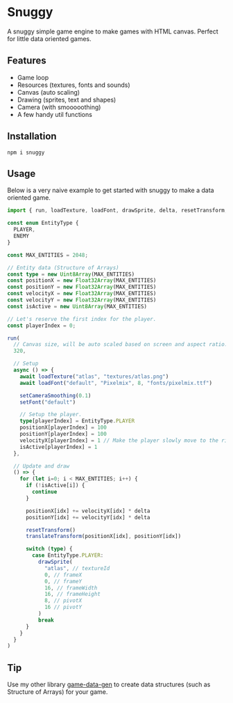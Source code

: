# Snuggy

A snuggy simple game engine to make games with HTML canvas. Perfect for little data oriented games.

## Features

* Game loop
* Resources (textures, fonts and sounds)
* Canvas (auto scaling)
* Drawing (sprites, text and shapes)
* Camera (with smooooothing)
* A few handy util functions

## Installation

```shell
npm i snuggy
```

## Usage

Below is a very naive example to get started with snuggy to make a data oriented game.

```typescript
import { run, loadTexture, loadFont, drawSprite, delta, resetTransform, translateTransform, drawSprite, setCameraSmoothing } from "snuggy"

const enum EntityType {
  PLAYER,
  ENEMY
}

const MAX_ENTITIES = 2048;

// Entity data (Structure of Arrays)
const type = new Uint8Array(MAX_ENTITIES)
const positionX = new Float32Array(MAX_ENTITIES)
const positionY = new Float32Array(MAX_ENTITIES)
const velocityX = new Float32Array(MAX_ENTITIES)
const velocityY = new Float32Array(MAX_ENTITIES)
const isActive = new Uint8Array(MAX_ENTITIES)

// Let's reserve the first index for the player.
const playerIndex = 0;

run(
  // Canvas size, will be auto scaled based on screen and aspect ratio.
  320,

  // Setup
  async () => {
    await loadTexture("atlas", "textures/atlas.png")
    await loadFont("default", "Pixelmix", 8, "fonts/pixelmix.ttf")

    setCameraSmoothing(0.1)
    setFont("default")

    // Setup the player.
    type[playerIndex] = EntityType.PLAYER
    positionX[playerIndex] = 100
    positionY[playerIndex] = 100
    velocityX[playerIndex] = 1 // Make the player slowly move to the right.
    isActive[playerIndex] = 1
  },

  // Update and draw
  () => {
    for (let i=0; i < MAX_ENTITIES; i++) {
      if (!isActive[i]) {
        continue
      }

      positionX[idx] += velocityX[idx] * delta
      positionY[idx] += velocityY[idx] * delta

      resetTransform()
      translateTransform(positionX[idx], positionY[idx])

      switch (type) {
        case EntityType.PLAYER:
          drawSprite(
            "atlas", // textureId
            0, // frameX
            0, // frameY
            16, // frameWidth
            16, // frameHeight
            8, // pivotX
            16 // pivotY
          )
          break
      }
    }
  }
)
```

## Tip

Use my other library [game-data-gen](https://github.com/patrickswijgman/game-data-gen) to create data structures (such as Structure of Arrays) for your game.
